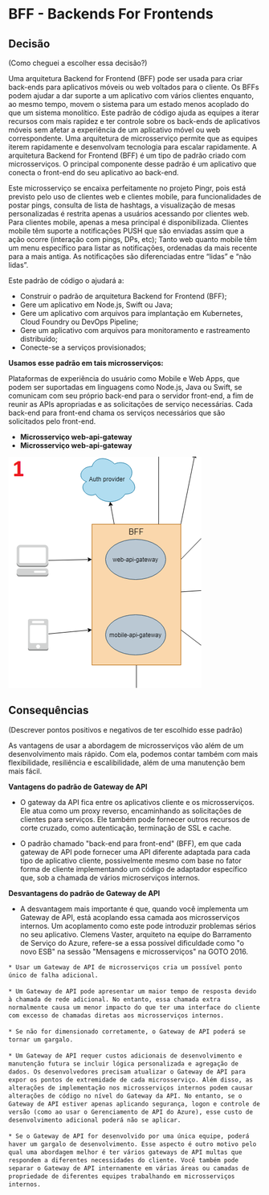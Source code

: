 # BFF - Backends For Frontends

## Decisão

(Como cheguei a escolher essa decisão?)

Uma arquitetura Backend for Frontend (BFF) pode ser usada para criar back-ends para aplicativos móveis ou web voltados para o cliente. Os BFFs podem ajudar a dar suporte a um aplicativo com vários clientes enquanto, ao mesmo tempo, movem o sistema para um estado menos acoplado do que um sistema monolítico. Este padrão de código ajuda as equipes a iterar recursos com mais rapidez e ter controle sobre os back-ends de aplicativos móveis sem afetar a experiência de um aplicativo móvel ou web correspondente. Uma arquitetura de microsserviço permite que as equipes iterem rapidamente e desenvolvam tecnologia para escalar rapidamente. A arquitetura Backend for Frontend (BFF) é um tipo de padrão criado com microsserviços. O principal componente desse padrão é um aplicativo que conecta o front-end do seu aplicativo ao back-end. 

Este microsserviço se encaixa perfeitamente no projeto Pingr, pois está previsto pelo uso de clientes web e clientes mobile, para funcionalidades de postar pings, consulta de lista de hashtags, a visualização de mesas personalizadas é restrita apenas a usuários acessando por clientes web. Para clientes mobile, apenas a mesa principal é disponibilizada. Clientes mobile têm suporte a notificações PUSH que são enviadas assim que a ação ocorre (interação com pings, DPs, etc); Tanto web quanto mobile têm um menu específico para listar as notificações, ordenadas da mais recente para a mais antiga. As notificações são diferenciadas entre “lidas” e “não lidas”.

Este padrão de código o ajudará a:

  * Construir o padrão de arquitetura Backend for Frontend (BFF);
  * Gere um aplicativo em Node.js, Swift ou Java;
  * Gere um aplicativo com arquivos para implantação em Kubernetes, Cloud Foundry ou DevOps Pipeline;
  * Gere um aplicativo com arquivos para monitoramento e rastreamento distribuído;
  * Conecte-se a serviços provisionados;

**Usamos esse padrão em tais microsserviços:**

Plataformas de experiência do usuário como Mobile e Web Apps, que podem ser suportadas em linguagens como Node.js, Java ou Swift, se comunicam com seu próprio back-end para o servidor front-end, a fim de reunir as APIs apropriadas e as solicitações de serviço necessárias.
Cada back-end para front-end chama os serviços necessários que são solicitados pelo front-end.

* **Microsserviço web-api-gateway**
* **Microsserviço web-api-gateway**
 
![imagem Global2](imagens/microservices-and-eda-view-pingr-1.png)

## Consequências

(Descrever pontos positivos e negativos de ter escolhido esse padrão)

As vantagens de usar a abordagem de microsserviços vão além de um desenvolvimento mais rápido. Com ela, podemos contar também com mais flexibilidade, resiliência e escalibilidade, além de uma manutenção bem mais fácil. 

**Vantagens do padrão de Gateway de API**

  * O gateway da API fica entre os aplicativos cliente e os microsserviços. Ele atua como um proxy reverso, encaminhando as solicitações de clientes para serviços. Ele também pode fornecer outros recursos de corte cruzado, como autenticação, terminação de SSL e cache.

  * O padrão chamado "back-end para front-end" (BFF), em que cada gateway de API pode fornecer uma API diferente adaptada para cada tipo de aplicativo cliente, possivelmente mesmo com base no fator forma de cliente implementando um código de adaptador específico que, sob a chamada de vários microserviços internos.

**Desvantagens do padrão de Gateway de API**

   * A desvantagem mais importante é que, quando você implementa um Gateway de API, está acoplando essa camada aos microsserviços internos. Um acoplamento como este pode introduzir problemas sérios no seu aplicativo. Clemens Vaster, arquiteto na equipe do Barramento de Serviço do Azure, refere-se a essa possível dificuldade como "o novo ESB" na sessão "Mensagens e microsserviços" na GOTO 2016.

    * Usar um Gateway de API de microsserviços cria um possível ponto único de falha adicional.

    * Um Gateway de API pode apresentar um maior tempo de resposta devido à chamada de rede adicional. No entanto, essa chamada extra normalmente causa um menor impacto do que ter uma interface do cliente com excesso de chamadas diretas aos microsserviços internos.

    * Se não for dimensionado corretamente, o Gateway de API poderá se tornar um gargalo.

    * Um Gateway de API requer custos adicionais de desenvolvimento e manutenção futura se incluir lógica personalizada e agregação de dados. Os desenvolvedores precisam atualizar o Gateway de API para expor os pontos de extremidade de cada microsserviço. Além disso, as alterações de implementação nos microsserviços internos podem causar alterações de código no nível do Gateway da API. No entanto, se o Gateway de API estiver apenas aplicando segurança, logon e controle de versão (como ao usar o Gerenciamento de API do Azure), esse custo de desenvolvimento adicional poderá não se aplicar.

    * Se o Gateway de API for desenvolvido por uma única equipe, poderá haver um gargalo de desenvolvimento. Esse aspecto é outro motivo pelo qual uma abordagem melhor é ter vários gateways de API multas que respondem a diferentes necessidades do cliente. Você também pode separar o Gateway de API internamente em várias áreas ou camadas de propriedade de diferentes equipes trabalhando em microsserviços internos.





